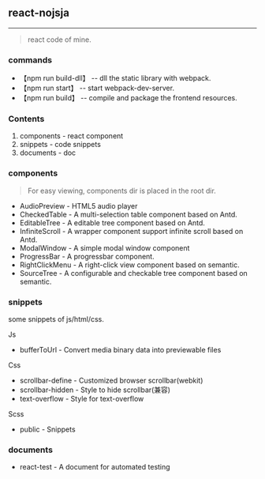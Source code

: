 ## react-nojsja
----------------
>react code of mine.

### commands

* 【npm run build-dll】 -- dll the static library with webpack.
* 【npm run start】 -- start webpack-dev-server.
* 【npm run build】 -- compile and package the frontend resources.

### Contents  

1. components - react component
2. snippets - code snippets
3. documents - doc

### components
>For easy viewing, components dir is placed in the root dir.

- AudioPreview - HTML5 audio player  
- CheckedTable - A multi-selection table component based on Antd.
- EditableTree - A editable tree component based on Antd.
- InfiniteScroll - A wrapper component support infinite scroll based on Antd.
- ModalWindow - A simple modal window component  
- ProgressBar - A progressbar component.  
- RightClickMenu - A right-click view component based on semantic.  
- SourceTree - A configurable and checkable tree component based on semantic.

### snippets
some snippets of js/html/css.

Js

- bufferToUrl - Convert media binary data into previewable files  

Css

- scrollbar-define - Customized browser scrollbar(webkit)  
- scrollbar-hidden - Style to hide scrollbar(兼容)  
- text-overflow - Style for text-overflow  

Scss
- public - Snippets

### documents

- react-test - A document for automated testing